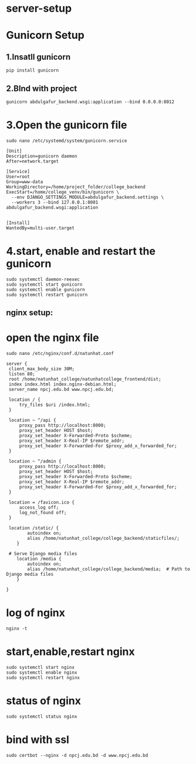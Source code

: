 # server-setup


# Gunicorn Setup

## 1.Insatll gunicorn
```
pip install gunicorn
```

## 2.BInd with project
```
gunicorn abdulgafur_backend.wsgi:application --bind 0.0.0.0:8012
```

# 3.Open the gunicorn file

```
sudo nano /etc/systemd/system/gunicorn.service
```

```
[Unit]
Description=gunicorn daemon
After=network.target

[Service]
User=root
Group=www-data
WorkingDirectory=/home/project_folder/college_backend
ExecStart=/home/college_venv/bin/gunicorn \
  --env DJANGO_SETTINGS_MODULE=abdulgafur_backend.settings \
  --workers 3 --bind 127.0.0.1:8001 abdulgafur_backend.wsgi:application


[Install]
WantedBy=multi-user.target
```


# 4.start, enable and restart the gunicorn
```
sudo systemctl daemon-reexec
sudo systemctl start gunicorn
sudo systemctl enable gunicorn
sudo systemctl restart gunicorn
```


## nginx setup:

# open the nginx file
```
sudo nano /etc/nginx/conf.d/natunhat.conf
```

```
server {
 client_max_body_size 30M;
 listen 80;
 root /home/natunhat_college/natunhatcollege_frontend/dist;
 index index.html index.nginx-debian.html;
 server_name npcj.edu.bd www.npcj.edu.bd;

 location / {
     try_files $uri /index.html;
 }

 location ~ ^/api {
     proxy_pass http://localhost:8000;
     proxy_set_header HOST $host;
     proxy_set_header X-Forwarded-Proto $scheme;
     proxy_set_header X-Real-IP $remote_addr;
     proxy_set_header X-Forwarded-For $proxy_add_x_forwarded_for;
 }

 location ~ ^/admin {
     proxy_pass http://localhost:8000;
     proxy_set_header HOST $host;
     proxy_set_header X-Forwarded-Proto $scheme;
     proxy_set_header X-Real-IP $remote_addr;
     proxy_set_header X-Forwarded-For $proxy_add_x_forwarded_for;
 }

 location = /favicon.ico {
     access_log off;
     log_not_found off;
 }

 location /static/ {
        autoindex on;
        alias /home/natunhat_college/college_backend/staticfiles/;
    }

 # Serve Django media files
    location /media {
        autoindex on;
        alias /home/natunhat_college/college_backend/media;  # Path to Django media files
    }

}
```

# log of nginx
```
nginx -t
```

# start,enable,restart nginx
```
sudo systemctl start nginx
sudo systemctl enable nginx
sudo systemctl restart nginx
```

# status of nginx
```
sudo systemctl status nginx
```


# bind with ssl
```
sudo certbot --nginx -d npcj.edu.bd -d www.npcj.edu.bd
```





